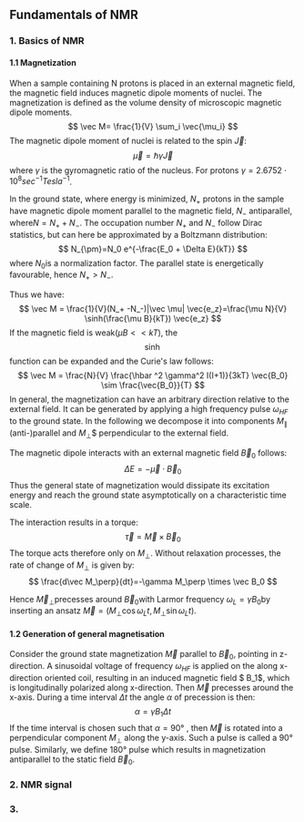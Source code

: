 ## Fundamentals of NMR

### 1. Basics of NMR

#### 1.1 Magnetization

When a sample containing N protons is placed in an external magnetic field, the magnetic field induces magnetic dipole moments of nuclei. The magnetization is defined as the volume density of microscopic magnetic dipole moments. 
$$
\vec M= \frac{1}{V} \sum_i \vec{\mu_i}
$$
The magnetic dipole moment of nuclei is related to the spin $\vec J​$:
$$
\vec \mu = \hbar \gamma \vec J
$$
where $\gamma​$ is the gyromagnetic ratio of the nucleus. For protons $\gamma = 2.6752 \cdot 10^8 sec^{-1}Tesla^{-1}​$.

In the ground state, where energy is minimized, $N_+​$ protons in the sample have magnetic dipole moment parallel to the magnetic field, $N_-​$ antiparallel, where ​$N=N_+ + N_-​$. The occupation number ​$N_+​$ and $N_-​$ follow Dirac statistics, but can here be approximated by a Boltzmann distribution:
$$
N_{\pm}=N_0 e^{-\frac{E_0 + \Delta E}{kT}}
$$
where $N_0​$ is a normalization factor. The parallel state is energetically favourable, hence $N_+ > N_-​$. 

Thus we have: 
$$
\vec M = \frac{1}{V}(N_+ -N_-)|\vec \mu| \vec{e_z}=\frac{\mu N}{V} \sinh(\frac{\mu B}{kT}) \vec{e_z}
$$
If the magnetic field is weak($\mu B << kT​$), the $$\sinh​$$ function can be expanded and the Curie's law follows:
$$
\vec M = \frac{N}{V} \frac{\hbar ^2 \gamma^2 I(I+1)}{3kT} \vec{B_0} \sim \frac{\vec{B_0}}{T}
$$
In general, the magnetization can have an arbitrary direction relative to the external field. It can be generated by applying a high frequency pulse $\omega_{HF}$ to the ground state. In the following we decompose it into components $M_{\parallel}$ (anti-)parallel and $M_{\perp}$$ perpendicular to the external field. 

The magnetic dipole interacts with an external magnetic field $\vec B_0​$ follows:
$$
\Delta E = - \vec \mu \cdot \vec B_0
$$
Thus the general state of magnetization would dissipate its excitation energy and reach the ground state asymptotically on a characteristic time scale.

The interaction results in a torque:
$$
\vec \tau = \vec M \times \vec B_0
$$
The torque acts therefore only on $M_{\perp}$.  Without relaxation processes, the rate of change of $M_{\perp}$ is given by:
$$
\frac{d\vec M_\perp}{dt}=-\gamma M_\perp \times \vec B_0
$$

Hence $\vec M_{\perp}​$ precesses around $\vec B_0​$ with Larmor frequency $\omega_L = \gamma B_0 ​$ by inserting an ansatz $\vec M=(M_{\perp} \cos{\omega_L t}, M_{\perp} \sin{\omega_L t})​$. 

#### 1.2 Generation of general magnetisation

Consider the ground state magnetization $\vec M$ parallel to $\vec B_0$, pointing in z-direction. A sinusoidal voltage of frequency $\omega_{HF}$ is applied on the along x-direction oriented coil, resulting in an induced magnetic field $ B_1$, which is longitudinally polarized along x-direction. Then $\vec M$ precesses around the x-axis. During a time interval $\Delta t$ the angle $\alpha​$ of precession is then:
$$
\alpha = \gamma B_1 \Delta t
$$
If the time interval is chosen such that $\alpha = 90°$ , then $\vec M$ is rotated into a perpendicular component $M_{\perp}$ along the y-axis. Such a pulse is called a 90° pulse. Similarly, we define 180° pulse which results in magnetization antiparallel to the static field $\vec B_0$.

### 2. NMR signal

### 3. 

